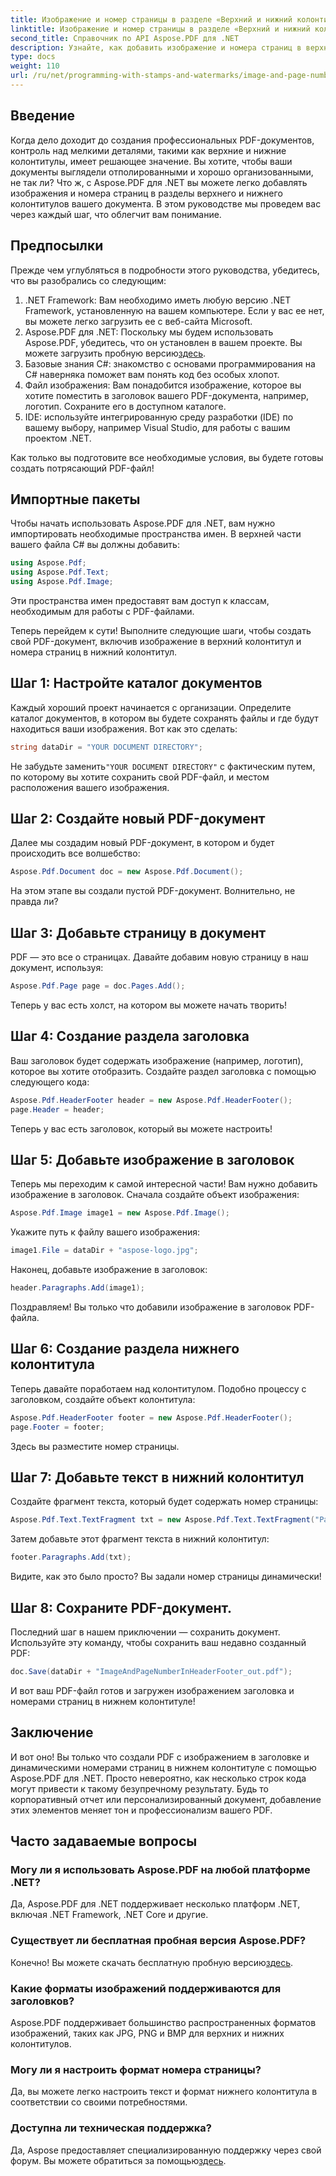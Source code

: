 ```yaml
---
title: Изображение и номер страницы в разделе «Верхний и нижний колонтитулы»
linktitle: Изображение и номер страницы в разделе «Верхний и нижний колонтитулы»
second_title: Справочник по API Aspose.PDF для .NET
description: Узнайте, как добавить изображение и номера страниц в верхний и нижний колонтитулы PDF-файла с помощью Aspose.PDF для .NET в этом пошаговом руководстве.
type: docs
weight: 110
url: /ru/net/programming-with-stamps-and-watermarks/image-and-page-number-in-header-footer-section/
---
```

## Введение

Когда дело доходит до создания профессиональных PDF-документов, контроль над мелкими деталями, такими как верхние и нижние колонтитулы, имеет решающее значение. Вы хотите, чтобы ваши документы выглядели отполированными и хорошо организованными, не так ли? Что ж, с Aspose.PDF для .NET вы можете легко добавлять изображения и номера страниц в разделы верхнего и нижнего колонтитулов вашего документа. В этом руководстве мы проведем вас через каждый шаг, что облегчит вам понимание.

## Предпосылки

Прежде чем углубляться в подробности этого руководства, убедитесь, что вы разобрались со следующим:

1. .NET Framework: Вам необходимо иметь любую версию .NET Framework, установленную на вашем компьютере. Если у вас ее нет, вы можете легко загрузить ее с веб-сайта Microsoft.
2.  Aspose.PDF для .NET: Поскольку мы будем использовать Aspose.PDF, убедитесь, что он установлен в вашем проекте. Вы можете загрузить пробную версию[здесь](https://releases.aspose.com/pdf/net/).
3. Базовые знания C#: знакомство с основами программирования на C# наверняка поможет вам понять код без особых хлопот.
4. Файл изображения: Вам понадобится изображение, которое вы хотите поместить в заголовок вашего PDF-документа, например, логотип. Сохраните его в доступном каталоге. 
5. IDE: используйте интегрированную среду разработки (IDE) по вашему выбору, например Visual Studio, для работы с вашим проектом .NET.

Как только вы подготовите все необходимые условия, вы будете готовы создать потрясающий PDF-файл!

## Импортные пакеты

Чтобы начать использовать Aspose.PDF для .NET, вам нужно импортировать необходимые пространства имен. В верхней части вашего файла C# вы должны добавить:

```csharp
using Aspose.Pdf;
using Aspose.Pdf.Text;
using Aspose.Pdf.Image;
```

Эти пространства имен предоставят вам доступ к классам, необходимым для работы с PDF-файлами.

Теперь перейдем к сути! Выполните следующие шаги, чтобы создать свой PDF-документ, включив изображение в верхний колонтитул и номера страниц в нижний колонтитул.

## Шаг 1: Настройте каталог документов

Каждый хороший проект начинается с организации. Определите каталог документов, в котором вы будете сохранять файлы и где будут находиться ваши изображения. Вот как это сделать:

```csharp
string dataDir = "YOUR DOCUMENT DIRECTORY";
```

 Не забудьте заменить`"YOUR DOCUMENT DIRECTORY"` с фактическим путем, по которому вы хотите сохранить свой PDF-файл, и местом расположения вашего изображения.

## Шаг 2: Создайте новый PDF-документ

Далее мы создадим новый PDF-документ, в котором и будет происходить все волшебство:

```csharp
Aspose.Pdf.Document doc = new Aspose.Pdf.Document();
```

На этом этапе вы создали пустой PDF-документ. Волнительно, не правда ли?

## Шаг 3: Добавьте страницу в документ

PDF — это все о страницах. Давайте добавим новую страницу в наш документ, используя:

```csharp
Aspose.Pdf.Page page = doc.Pages.Add();
```

Теперь у вас есть холст, на котором вы можете начать творить!

## Шаг 4: Создание раздела заголовка

Ваш заголовок будет содержать изображение (например, логотип), которое вы хотите отобразить. Создайте раздел заголовка с помощью следующего кода:

```csharp
Aspose.Pdf.HeaderFooter header = new Aspose.Pdf.HeaderFooter();
page.Header = header;
```

Теперь у вас есть заголовок, который вы можете настроить!

## Шаг 5: Добавьте изображение в заголовок

Теперь мы переходим к самой интересной части! Вам нужно добавить изображение в заголовок. Сначала создайте объект изображения:

```csharp
Aspose.Pdf.Image image1 = new Aspose.Pdf.Image();
```

Укажите путь к файлу вашего изображения:

```csharp
image1.File = dataDir + "aspose-logo.jpg";
```

Наконец, добавьте изображение в заголовок:

```csharp
header.Paragraphs.Add(image1);
```

Поздравляем! Вы только что добавили изображение в заголовок PDF-файла.

## Шаг 6: Создание раздела нижнего колонтитула

Теперь давайте поработаем над колонтитулом. Подобно процессу с заголовком, создайте объект колонтитула:

```csharp
Aspose.Pdf.HeaderFooter footer = new Aspose.Pdf.HeaderFooter();
page.Footer = footer;
```

Здесь вы разместите номер страницы. 

## Шаг 7: Добавьте текст в нижний колонтитул

Создайте фрагмент текста, который будет содержать номер страницы:

```csharp
Aspose.Pdf.Text.TextFragment txt = new Aspose.Pdf.Text.TextFragment("Page: ($p of $P ) ");
```

Затем добавьте этот фрагмент текста в нижний колонтитул:

```csharp
footer.Paragraphs.Add(txt);
```

Видите, как это было просто? Вы задали номер страницы динамически!

## Шаг 8: Сохраните PDF-документ.

Последний шаг в нашем приключении — сохранить документ. Используйте эту команду, чтобы сохранить ваш недавно созданный PDF:

```csharp
doc.Save(dataDir + "ImageAndPageNumberInHeaderFooter_out.pdf");
```

И вот ваш PDF-файл готов и загружен изображением заголовка и номерами страниц в нижнем колонтитуле!

## Заключение

И вот оно! Вы только что создали PDF с изображением в заголовке и динамическими номерами страниц в нижнем колонтитуле с помощью Aspose.PDF для .NET. Просто невероятно, как несколько строк кода могут привести к такому безупречному результату. Будь то корпоративный отчет или персонализированный документ, добавление этих элементов меняет тон и профессионализм вашего PDF.

## Часто задаваемые вопросы

### Могу ли я использовать Aspose.PDF на любой платформе .NET?
Да, Aspose.PDF для .NET поддерживает несколько платформ .NET, включая .NET Framework, .NET Core и другие.

### Существует ли бесплатная пробная версия Aspose.PDF?
 Конечно! Вы можете скачать бесплатную пробную версию[здесь](https://releases.aspose.com/).

### Какие форматы изображений поддерживаются для заголовков?
Aspose.PDF поддерживает большинство распространенных форматов изображений, таких как JPG, PNG и BMP для верхних и нижних колонтитулов.

### Могу ли я настроить формат номера страницы?
Да, вы можете легко настроить текст и формат нижнего колонтитула в соответствии со своими потребностями.

### Доступна ли техническая поддержка?
 Да, Aspose предоставляет специализированную поддержку через свой форум. Вы можете обратиться за помощью[здесь](https://forum.aspose.com/c/pdf/10).